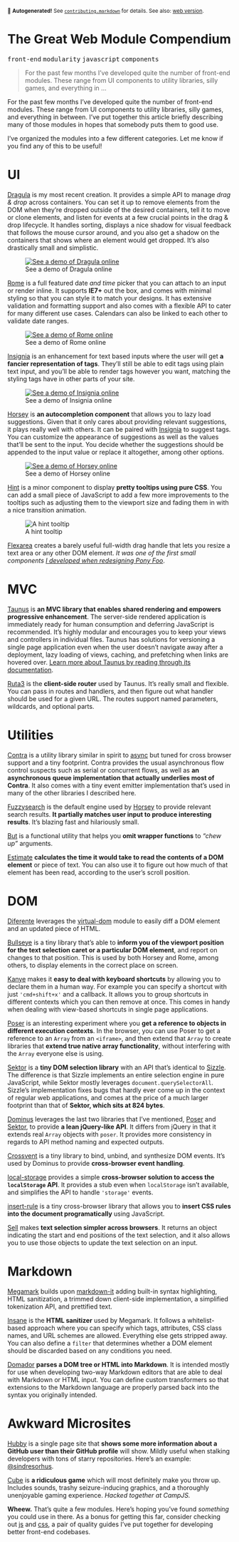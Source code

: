 <sub>&#x1F6A8; <strong>Autogenerated!</strong> See <a href="https://github.com/ponyfoo/articles/tree/noindex/contributing.markdown"><code>contributing.markdown</code></a> for details. See also: <a href="https://ponyfoo.com/articles/great-web-module-compendium">web version</a>.</sub>

<a href="https://ponyfoo.com/articles/great-web-module-compendium"><div></div></a>

<h1>The Great Web Module Compendium</h1>

<p><kbd>front-end</kbd> <kbd>modularity</kbd> <kbd>javascript</kbd> <kbd>components</kbd></p>

<blockquote><p>For the past few months I&#x2019;ve developed quite the number of front-end modules. These range from UI components to utility libraries, silly games, and everything in &#x2026;</p></blockquote>

<div><p>For the past few months I&#x2019;ve developed quite the number of front-end modules. These range from UI components to utility libraries, silly games, and everything in between. I&#x2019;ve put together this article briefly describing many of those modules in hopes that somebody puts them to good use.</p></div>

<blockquote></blockquote>

<div><p>I&#x2019;ve organized the modules into a few different categories. Let me know if you find any of this to be useful!</p></div>

<div><h1 id="ui">UI</h1> <p><a href="https://github.com/bevacqua/dragula" target="_blank">Dragula</a> is my most recent creation. It provides a simple API to manage <em>drag &amp; drop</em> across containers. You can set it up to remove elements from the DOM when they&#x2019;re dropped outside of the desired containers, tell it to move or clone elements, and listen for events at a few crucial points in the drag &amp; drop lifecycle. It handles sorting, displays a nice shadow for visual feedback that follows the mouse cursor around, and you also get a shadow on the containers that shows where an element would get dropped. It&#x2019;s also drastically small and simplistic.</p> <figure><a href="http://bevacqua.github.io/dragula/" target="_blank" aria-label="Try out Dragula online!"><img alt="See a demo of Dragula online" class="" src="https://github.com/bevacqua/dragula/raw/master/resources/demo.png"></a><figcaption>See a demo of Dragula online</figcaption></figure> <p><a href="https://github.com/bevacqua/rome" target="_blank">Rome</a> is a full featured date <em>and time</em> picker that you can attach to an input or render inline. It supports <strong>IE7+</strong> out the box, and comes with minimal styling so that you can style it to match your designs. It has extensive validation and formatting support and also comes with a flexible API to cater for many different use cases. Calendars can also be linked to each other to validate date ranges.</p> <figure><a href="http://bevacqua.github.io/rome/" target="_blank" aria-label="Try out rome online!"><img alt="See a demo of Rome online" class="" src="https://cloud.githubusercontent.com/assets/934293/3803583/387125ea-1c1c-11e4-974e-467984e4d1f0.png"></a><figcaption>See a demo of Rome online</figcaption></figure> <p><a href="https://github.com/bevacqua/insignia" target="_blank">Insignia</a> is an enhancement for text based inputs where the user will get <strong>a fancier representation of tags</strong>. They&#x2019;ll still be able to edit tags using plain text input, and you&#x2019;ll be able to render tags however you want, matching the styling tags have in other parts of your site.</p> <figure><a href="http://bevacqua.github.io/insignia/" target="_blank" aria-label="Try out Insignia online!"><img alt="See a demo of Insignia online" class="" src="https://camo.githubusercontent.com/2c61248fb1272df8a619c95c7acfdb8a3f7193bd/687474703a2f2f692e696d6775722e636f6d2f6d6879334676392e706e67"></a><figcaption>See a demo of Insignia online</figcaption></figure> <p><a href="https://github.com/bevacqua/horsey" target="_blank">Horsey</a> is <strong>an autocompletion component</strong> that allows you to lazy load suggestions. Given that it only cares about providing relevant suggestions, it plays really well with others. It can be paired with <a href="https://github.com/bevacqua/insignia" target="_blank">Insignia</a> to suggest tags. You can customize the appearance of suggestions as well as the values that&#x2019;ll be sent to the input. You decide whether the suggestions should be appended to the input value or replace it altogether, among other options.</p> <figure><a href="http://bevacqua.github.io/horsey/" target="_blank" aria-label="Try out Horsey online!"><img alt="See a demo of Horsey online" class="" src="https://camo.githubusercontent.com/ba466d12f9a3175daa526c67b2cdf7f0e628df81/687474703a2f2f692e696d6775722e636f6d2f696d44464330432e706e67"></a><figcaption>See a demo of Horsey online</figcaption></figure> <p><a href="https://github.com/bevacqua/hint" target="_blank">Hint</a> is a minor component to display <strong>pretty tooltips using pure CSS</strong>. You can add a small piece of JavaScript to add a few more improvements to the tooltips such as adjusting them to the viewport size and fading them in with a nice transition animation.</p> <figure><img alt="A hint tooltip" class="" src="https://camo.githubusercontent.com/e7fef05529a194b8238efd6a7df9f0a16c65daef/687474703a2f2f692e696d6775722e636f6d2f454650356a34452e706e67"><figcaption>A hint tooltip</figcaption></figure> <p><a href="https://github.com/bevacqua/flexarea" target="_blank">Flexarea</a> creates a barely useful full-width drag handle that lets you resize a text area or any other DOM element. <em>It was one of the first small components <a href="https://ponyfoo.com/articles/critical-path-performance-optimization" aria-label="Critical Path Performance Optimization at Pony Foo">I developed when redesigning Pony Foo</a></em>.</p> <h1 id="mvc">MVC</h1> <p><a href="https://github.com/taunus/taunus" target="_blank">Taunus</a> is <strong>an MVC library that enables shared rendering and empowers progressive enhancement</strong>. The server-side rendered application is immediately ready for human consumption and deferring JavaScript is recommended. It&#x2019;s highly modular and encourages you to keep your views and controllers in individual files. Taunus has solutions for versioning a single page application even when the user doesn&#x2019;t navigate away after a deployment, lazy loading of views, caching, and prefetching when links are hovered over. <a href="http://taunus.bevacqua.io/" target="_blank">Learn more about Taunus by reading through its documentation</a>.</p> <p><a href="https://github.com/bevacqua/ruta3" target="_blank">Ruta3</a> is the <strong>client-side router</strong> used by Taunus. It&#x2019;s really small and flexible. You can pass in routes and handlers, and then figure out what handler should be used for a given URL. The routes support named parameters, wildcards, and optional parts.</p> <h1 id="utilities">Utilities</h1> <p><a href="https://github.com/bevacqua/contra" target="_blank">Contra</a> is a utility library similar in spirit to <a href="https://github.com/caolan/async" target="_blank">async</a> but tuned for cross browser support and a tiny footprint. Contra provides the usual asynchronous flow control suspects such as serial or concurrent flows, as well as <strong>an asynchronous queue implementation that actually underlies most of Contra</strong>. It also comes with a tiny event emitter implementation that&#x2019;s used in many of the other libraries I described here.</p> <p><a href="https://github.com/bevacqua/fuzzysearch" target="_blank">Fuzzysearch</a> is the default engine used by <a href="https://github.com/bevacqua/horsey" target="_blank">Horsey</a> to provide relevant search results. <strong>It partially matches user input to produce interesting results</strong>. It&#x2019;s blazing fast and hilariously small.</p> <p><a href="https://github.com/bevacqua/but" target="_blank">But</a> is a functional utility that helps you <strong>omit wrapper functions</strong> to <em>&#x201C;chew up&#x201D;</em> arguments.</p> <p><a href="https://github.com/bevacqua/estimate" target="_blank">Estimate</a> <strong>calculates the time it would take to read the contents of a DOM element</strong> or piece of text. You can also use it to figure out how much of that element has been read, according to the user&#x2019;s scroll position.</p> <h1 id="dom">DOM</h1> <p><a href="https://github.com/bevacqua/diferente" target="_blank">Diferente</a> leverages the <a href="https://github.com/Matt-Esch/virtual-dom" target="_blank">virtual-dom</a> module to easily diff a DOM element and an updated piece of HTML.</p> <p><a href="https://github.com/bevacqua/bullseye" target="_blank">Bullseye</a> is a tiny library that&#x2019;s able to <strong>inform you of the viewport position for the text selection caret or a particular DOM element</strong>, and report on changes to that position. This is used by both Horsey and Rome, among others, to display elements in the correct place on screen.</p> <p><a href="https://github.com/bevacqua/kanye" target="_blank">Kanye</a> makes it <strong>easy to deal with keyboard shortcuts</strong> by allowing you to declare them in a human way. For example you can specify a shortcut with just <code class="md-code md-code-inline">&apos;cmd+shift+x&apos;</code> and a callback. It allows you to group shortcuts in different contexts which you can then remove at once. This comes in handy when dealing with view-based shortcuts in single page applications.</p> <p><a href="https://github.com/bevacqua/poser" target="_blank">Poser</a> is an interesting experiment where you <strong>get a reference to objects in different execution contexts</strong>. In the browser, you can use Poser to get a reference to an <code class="md-code md-code-inline">Array</code> from an <code class="md-code md-code-inline">&lt;iframe&gt;</code>, and then extend that <code class="md-code md-code-inline">Array</code> to create libraries that <strong>extend true native array functionality</strong>, without interfering with the <code class="md-code md-code-inline">Array</code> everyone else is using.</p> <p><a href="https://github.com/bevacqua/sektor" target="_blank">Sektor</a> is a <strong>tiny DOM selection library</strong> with an API that&#x2019;s identical to <a href="http://sizzlejs.com/" target="_blank">Sizzle</a>. The difference is that Sizzle implements an entire selection engine in pure JavaScript, while Sektor mostly leverages <code class="md-code md-code-inline">document.querySelectorAll</code>. Sizzle&#x2019;s implementation fixes bugs that hardly ever come up in the context of regular web applications, and comes at the price of a much larger footprint than that of <strong>Sektor, which sits at 824 bytes</strong>.</p> <p><a href="https://github.com/bevacqua/dominus" target="_blank">Dominus</a> leverages the last two libraries that I&#x2019;ve mentioned, <a href="https://github.com/bevacqua/poser" target="_blank">Poser</a> and <a href="https://github.com/bevacqua/sektor" target="_blank">Sektor</a>, to provide <strong>a lean jQuery-like API</strong>. It differs from jQuery in that it extends real <code class="md-code md-code-inline">Array</code> objects with <code class="md-code md-code-inline">poser</code>. It provides more consistency in regards to API method naming and expected outputs.</p> <p><a href="https://github.com/bevacqua/crossvent" target="_blank">Crossvent</a> is a tiny library to bind, unbind, and synthesize DOM events. It&#x2019;s used by Dominus to provide <strong>cross-browser event handling</strong>.</p> <p><a href="https://github.com/bevacqua/local-storage" target="_blank">local-storage</a> provides a simple <strong>cross-browser solution to access the <code class="md-code md-code-inline">localStorage</code> API</strong>. It provides a stub even when <code class="md-code md-code-inline">localStorage</code> isn&#x2019;t available, and simplifies the API to handle <code class="md-code md-code-inline">&apos;storage&apos;</code> events.</p> <p><a href="https://github.com/bevacqua/insert-rule" target="_blank">insert-rule</a> is a tiny cross-browser library that allows you to <strong>insert CSS rules into the document programatically</strong> using JavaScript.</p> <p><a href="https://github.com/bevacqua/sell" target="_blank">Sell</a> makes <strong>text selection simpler across browsers</strong>. It returns an object indicating the start and end positions of the text selection, and it also allows you to use those objects to update the text selection on an input.</p> <h1 id="markdown">Markdown</h1> <p><a href="https://github.com/bevacqua/megamark" target="_blank">Megamark</a> builds upon <a href="https://github.com/markdown-it/markdown-it" target="_blank">markdown-it</a> adding built-in syntax highlighting, HTML sanitization, a trimmed down client-side implementation, a simplified tokenization API, and prettified text.</p> <p><a href="https://github.com/bevacqua/insane" target="_blank">Insane</a> is the <strong>HTML sanitizer</strong> used by Megamark. It follows a whitelist-based approach where you can specify which tags, attributes, CSS class names, and URL schemes are allowed. Everything else gets stripped away. You can also define a <code class="md-code md-code-inline">filter</code> that determines whether a DOM element should be discarded based on any conditions you need.</p> <p><a href="https://github.com/bevacqua/domador" target="_blank">Domador</a> <strong>parses a DOM tree or HTML into Markdown</strong>. It is intended mostly for use when developing two-way Markdown editors that are able to deal with Markdown or HTML input. You can define custom transformers so that extensions to the Markdown language are properly parsed back into the syntax you originally intended.</p> <h1 id="awkward-microsites">Awkward Microsites</h1> <p><a href="https://github.com/bevacqua/hubby" target="_blank">Hubby</a> is a single page site that <strong>shows some more information about a GitHub user than their GitHub profile</strong> will show. Mildly useful when stalking developers with tons of starry repositories. Here&#x2019;s an example: <a href="http://bevacqua.github.io/hubby/?sindresorhus" target="_blank">@sindresorhus</a>.</p> <p><a href="https://github.com/bevacqua/cube" target="_blank">Cube</a> is <strong>a ridiculous game</strong> which will most definitely make you throw up. Includes sounds, trashy seizure-inducing graphics, and a thoroughly unenjoyable gaming experience. <em>Hacked together at CampJS.</em></p> <p><strong>Wheew.</strong> That&#x2019;s quite a few modules. Here&#x2019;s hoping you&#x2019;ve found <em>something</em> you could use in there. As a bonus for getting this far, consider checking out <a href="https://github.com/bevacqua/js" target="_blank">js</a> and <a href="https://github.com/bevacqua/css" target="_blank">css</a>, a pair of quality guides I&#x2019;ve put together for developing better front-end codebases.</p></div>
